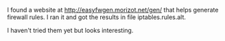 I found a website at http://easyfwgen.morizot.net/gen/ that helps generate
firewall rules. I ran it and got the results in file iptables.rules.alt.

I haven't tried them yet but looks interesting.
